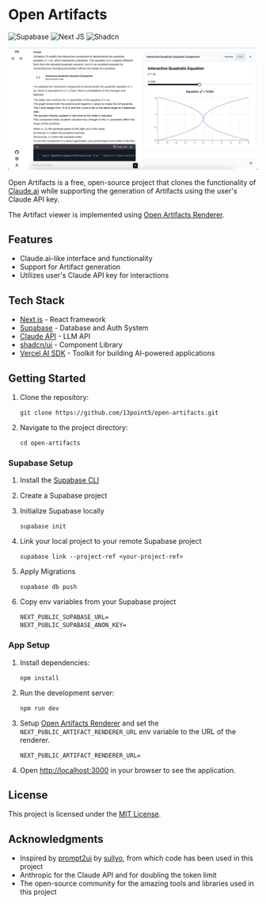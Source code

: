 # Open Artifacts

![Supabase](https://img.shields.io/badge/Supabase-3ECF8E?style=for-the-badge&logo=supabase&logoColor=white) ![Next JS](https://img.shields.io/badge/Next-black?style=for-the-badge&logo=next.js&logoColor=white) ![Shadcn](https://img.shields.io/badge/shadcn%2Fui-000000?style=for-the-badge&logo=shadcnui&logoColor=white)

![Open Artifacts Demo](demo.png)

Open Artifacts is a free, open-source project that clones the functionality of [Claude.ai](https://claude.ai) while supporting the generation of Artifacts using the user's Claude API key.

The Artifact viewer is implemented using [Open Artifacts Renderer](https://github.com/13point5/open-artifacts-renderer).

## Features

- Claude.ai-like interface and functionality
- Support for Artifact generation
- Utilizes user's Claude API key for interactions

## Tech Stack

- [Next.js](https://nextjs.org/) - React framework
- [Supabase](https://supabase.io/) - Database and Auth System
- [Claude API](https://www.anthropic.com/) - LLM API
- [shadcn/ui](https://ui.shadcn.com/) - Component Library
- [Vercel AI SDK](https://sdk.vercel.ai/docs/introduction) - Toolkit for building AI-powered applications

## Getting Started

1. Clone the repository:

   ```
   git clone https://github.com/13point5/open-artifacts.git
   ```

1. Navigate to the project directory:

   ```
   cd open-artifacts
   ```

### Supabase Setup

1. Install the [Supabase CLI](https://supabase.com/docs/guides/cli/getting-started#installing-the-supabase-cli)

1. Create a Supabase project

1. Initialize Supabase locally

   ```
   supabase init
   ```

1. Link your local project to your remote Supabase project

   ```
   supabase link --project-ref <your-project-ref>
   ```

1. Apply Migrations

   ```
   supabase db push
   ```

1. Copy env variables from your Supabase project

   ```
   NEXT_PUBLIC_SUPABASE_URL=
   NEXT_PUBLIC_SUPABASE_ANON_KEY=
   ```

### App Setup

1. Install dependencies:

   ```
   npm install
   ```

1. Run the development server:

   ```
   npm run dev
   ```

1. Setup [Open Artifacts Renderer](https://github.com/13point5/open-artifacts-renderer) and set the `NEXT_PUBLIC_ARTIFACT_RENDERER_URL` env variable to the URL of the renderer.

   ```
   NEXT_PUBLIC_ARTIFACT_RENDERER_URL=
   ```

1. Open [http://localhost:3000](http://localhost:3000) in your browser to see the application.

## License

This project is licensed under the [MIT License](LICENSE).

## Acknowledgments

- Inspired by [prompt2ui](https://github.com/sullyo/prompt2ui) by [sullyo](https://github.com/sullyo), from which code has been used in this project
- Anthropic for the Claude API and for doubling the token limit
- The open-source community for the amazing tools and libraries used in this project
